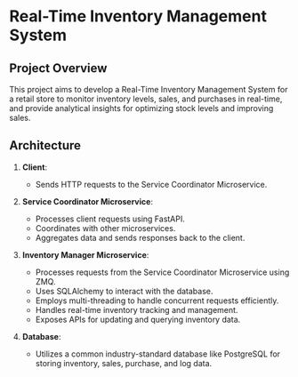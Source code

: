 # Real-Time Inventory Management System

## Project Overview

This project aims to develop a Real-Time Inventory Management System for a retail store to monitor inventory levels, sales, and purchases in real-time, and provide analytical insights for optimizing stock levels and improving sales.

## Architecture

1. **Client**:
   - Sends HTTP requests to the Service Coordinator Microservice.

2. **Service Coordinator Microservice**:
   - Processes client requests using FastAPI.
   - Coordinates with other microservices.
   - Aggregates data and sends responses back to the client.

3. **Inventory Manager Microservice**:
   - Processes requests from the Service Coordinator Microservice using ZMQ.
   - Uses SQLAlchemy to interact with the database.
   - Employs multi-threading to handle concurrent requests efficiently.
   - Handles real-time inventory tracking and management.
   - Exposes APIs for updating and querying inventory data.

4. **Database**:
   - Utilizes a common industry-standard database like PostgreSQL for storing inventory, sales, purchase, and log data.
